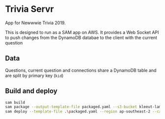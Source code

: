 # Trivia Servr
App for Newwwie Trivia 2019. 


This is designed to run as a SAM app on AWS.
It provides a Web Socket API to push changes from the DynamoDB databae to the client with the current question 

## Data
Questions, current question and connections share a DynamoDB table and are split by primary key (`kid`)

## Build and deploy
```bash
sam build
sam package --output-template-file packaged.yaml --s3-bucket kleeut-lambda
sam deploy --template-file .\packaged.yaml --region ap-southeast-2 --capabilities CAPABILITY_IAM newwwie-trivia
